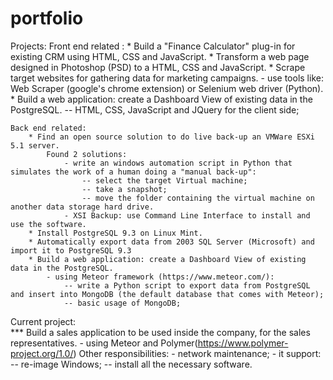 # portfolio

Projects:
    Front end related :
        * Build a "Finance Calculator" plug-in for existing CRM using HTML, CSS and JavaScript.
        * Transform a web page designed in Photoshop (PSD) to a HTML, CSS and JavaScript.
        * Scrape target websites for gathering data for marketing campaigns.
            - use tools like: Web Scraper (google's chrome extension) or Selenium web driver (Python).
        * Build a web application: create a Dashboard View of existing data in the PostgreSQL.
            -- HTML, CSS, JavaScript and JQuery for the client side;
        
    Back end related:
        * Find an open source solution to do live back-up an VMWare ESXi 5.1 server.
            Found 2 solutions:
                - write an windows automation script in Python that simulates the work of a human doing a "manual back-up":
                    -- select the target Virtual machine;
                    -- take a snapshot;
                    -- move the folder containing the virtual machine on another data storage hard drive.
                - XSI Backup: use Command Line Interface to install and use the software.
        * Install PostgreSQL 9.3 on Linux Mint.
        * Automatically export data from 2003 SQL Server (Microsoft) and import it to PostgreSQL 9.3
        * Build a web application: create a Dashboard View of existing data in the PostgreSQL.
            - using Meteor framework (https://www.meteor.com/):
                -- write a Python script to export data from PostgreSQL and insert into MongoDB (the default database that comes with Meteor);
                -- basic usage of MongoDB;
               
Current project:       
    *** Build a sales application to be used inside the company, for the sales representatives.
            - using Meteor and Polymer(https://www.polymer-project.org/1.0/)
Other responsibilities:
    - network maintenance;
    - it support:
        -- re-image Windows;
        -- install all the necessary software.
